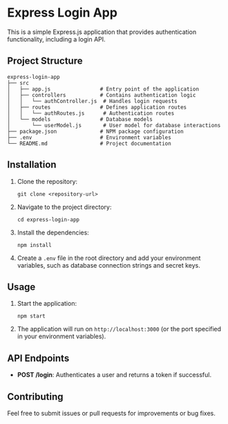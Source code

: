 # Express Login App

This is a simple Express.js application that provides authentication functionality, including a login API.

## Project Structure

```
express-login-app
├── src
│   ├── app.js                # Entry point of the application
│   ├── controllers           # Contains authentication logic
│   │   └── authController.js  # Handles login requests
│   ├── routes                # Defines application routes
│   │   └── authRoutes.js      # Authentication routes
│   └── models                # Database models
│       └── userModel.js       # User model for database interactions
├── package.json              # NPM package configuration
├── .env                      # Environment variables
└── README.md                 # Project documentation
```

## Installation

1. Clone the repository:
   ```
   git clone <repository-url>
   ```

2. Navigate to the project directory:
   ```
   cd express-login-app
   ```

3. Install the dependencies:
   ```
   npm install
   ```

4. Create a `.env` file in the root directory and add your environment variables, such as database connection strings and secret keys.

## Usage

1. Start the application:
   ```
   npm start
   ```

2. The application will run on `http://localhost:3000` (or the port specified in your environment variables).

## API Endpoints

- **POST /login**: Authenticates a user and returns a token if successful. 

## Contributing

Feel free to submit issues or pull requests for improvements or bug fixes.